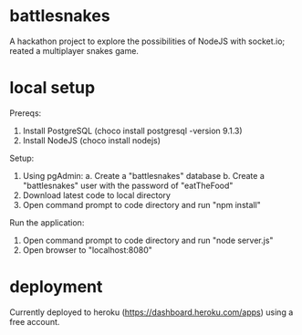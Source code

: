 # battlesnakes
A hackathon project to explore the possibilities of NodeJS with socket.io; reated a multiplayer snakes game.

# local setup
Prereqs:
1. Install PostgreSQL (choco install postgresql -version 9.1.3)
2. Install NodeJS (choco install nodejs)

Setup:
1. Using pgAdmin:
  a. Create a "battlesnakes" database
  b. Create a "battlesnakes" user with the password of "eatTheFood"
2. Download latest code to local directory 
3. Open command prompt to code directory and run "npm install" 

Run the application:
1. Open command prompt to code directory and run "node server.js"
2. Open browser to "localhost:8080"

# deployment
Currently deployed to heroku (https://dashboard.heroku.com/apps) using a free account.
